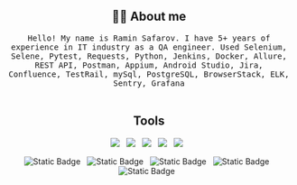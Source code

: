 
<!--

<h1 align="center"> 👋 </h1>
<div align="center">
</div>
<p align="center"> (Open for Learning)</p>  --->  

<h2 align="center"> 👨‍💻 About me </h2>
<p align="center">
  <samp>Hello! My name is Ramin Safarov. I have 5+ years of experience in IT industry as a QA engineer.
    Used Selenium, Selene, Pytest, Requests, Python, Jenkins, Docker, Allure, REST API, Postman, Appium, Android Studio, Jira, Confluence, TestRail, mySql, PostgreSQL, BrowserStack, ELK, Sentry, Grafana
  </samp>
  <br> <br>

 
</p>


<h2 align="center"> Tools </h2>
<p align="center">
<img src="https://img.shields.io/badge/Postman-FF6C37?style=for-the-badge&logo=Postman&logoColor=white"/>&nbsp;&nbsp;
<img src="https://img.shields.io/badge/Python-14354C?style=for-the-badge&logo=python&logoColor=white" />&nbsp;&nbsp;
<img src="https://img.shields.io/badge/Git-F05032?style=for-the-badge&logo=git&logoColor=white"/>&nbsp;&nbsp;
<img src="https://img.shields.io/badge/Jenkins-D24939?style=for-the-badge&logo=Jenkins&logoColor=white"/>&nbsp;&nbsp;
<img src="https://img.shields.io/badge/Docker-2CA5E0?style=for-the-badge&logo=docker&logoColor=white"/>&nbsp;&nbsp;

</p>

<p align="center">
<img alt="Static Badge" src="https://img.shields.io/badge/Selene-blue?style=for-the-badge">&nbsp;&nbsp;
<img alt="Static Badge" src="https://img.shields.io/badge/Pytest-grey?style=for-the-badge">&nbsp;&nbsp;
<img alt="Static Badge" src="https://img.shields.io/badge/Allure-green?style=for-the-badge">&nbsp;&nbsp;
<img alt="Static Badge" src="https://img.shields.io/badge/mySQL-black?style=for-the-badge">&nbsp;&nbsp;
<img alt="Static Badge" src="https://img.shields.io/badge/ELK-red?style=for-the-badge">&nbsp;&nbsp;


